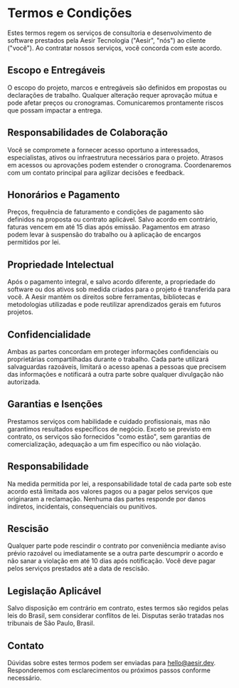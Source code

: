 # Termos e Condições

Estes termos regem os serviços de consultoria e desenvolvimento de software prestados pela Aesir Tecnologia ("Aesir", "nós") ao cliente ("você"). Ao contratar nossos serviços, você concorda com este acordo.

## Escopo e Entregáveis
O escopo do projeto, marcos e entregáveis são definidos em propostas ou declarações de trabalho. Qualquer alteração requer aprovação mútua e pode afetar preços ou cronogramas. Comunicaremos prontamente riscos que possam impactar a entrega.

## Responsabilidades de Colaboração
Você se compromete a fornecer acesso oportuno a interessados, especialistas, ativos ou infraestrutura necessários para o projeto. Atrasos em acessos ou aprovações podem estender o cronograma. Coordenaremos com um contato principal para agilizar decisões e feedback.

## Honorários e Pagamento
Preços, frequência de faturamento e condições de pagamento são definidos na proposta ou contrato aplicável. Salvo acordo em contrário, faturas vencem em até 15 dias após emissão. Pagamentos em atraso podem levar à suspensão do trabalho ou à aplicação de encargos permitidos por lei.

## Propriedade Intelectual
Após o pagamento integral, e salvo acordo diferente, a propriedade do software ou dos ativos sob medida criados para o projeto é transferida para você. A Aesir mantém os direitos sobre ferramentas, bibliotecas e metodologias utilizadas e pode reutilizar aprendizados gerais em futuros projetos.

## Confidencialidade
Ambas as partes concordam em proteger informações confidenciais ou proprietárias compartilhadas durante o trabalho. Cada parte utilizará salvaguardas razoáveis, limitará o acesso apenas a pessoas que precisem das informações e notificará a outra parte sobre qualquer divulgação não autorizada.

## Garantias e Isenções
Prestamos serviços com habilidade e cuidado profissionais, mas não garantimos resultados específicos de negócio. Exceto se previsto em contrato, os serviços são fornecidos "como estão", sem garantias de comercialização, adequação a um fim específico ou não violação.

## Responsabilidade
Na medida permitida por lei, a responsabilidade total de cada parte sob este acordo está limitada aos valores pagos ou a pagar pelos serviços que originaram a reclamação. Nenhuma das partes responde por danos indiretos, incidentais, consequenciais ou punitivos.

## Rescisão
Qualquer parte pode rescindir o contrato por conveniência mediante aviso prévio razoável ou imediatamente se a outra parte descumprir o acordo e não sanar a violação em até 10 dias após notificação. Você deve pagar pelos serviços prestados até a data de rescisão.

## Legislação Aplicável
Salvo disposição em contrário em contrato, estes termos são regidos pelas leis do Brasil, sem considerar conflitos de lei. Disputas serão tratadas nos tribunais de São Paulo, Brasil.

## Contato
Dúvidas sobre estes termos podem ser enviadas para [hello@aesir.dev](mailto:hello@aesir.dev). Responderemos com esclarecimentos ou próximos passos conforme necessário.
